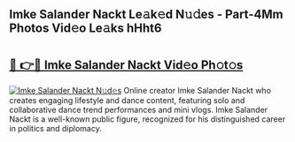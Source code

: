 ## Imke Salander Nackt Le𝚊k𝚎d N𝚞𝚍es - Part-4Mm Photos Vid𝚎o Le𝚊ks hHht6

# <h2><a href="http://fb30g25.evod.top/?m=Imke+Salander+Nackt">🔗 👉🔴 Imke Salander Nackt Vid𝚎o Ph𝚘t𝚘s</a></h2>

[![Imke Salander Nackt N𝚞d𝚎s](https://i.imgur.com/8V9OHl7.gif)](http://fb30g25.evod.top/?m=Imke+Salander+Nackt)
Online creator Imke Salander Nackt who creates engaging lifestyle and dance content, featuring solo and collaborative dance trend performances and mini vlogs. Imke Salander Nackt is a well-known public figure, recognized for his distinguished career in politics and diplomacy. 
